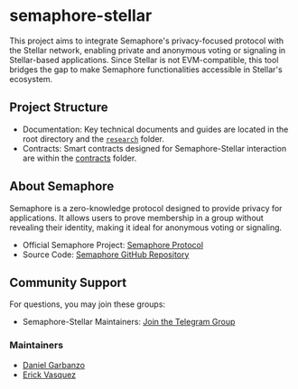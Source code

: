 # semaphore-stellar
This project aims to integrate Semaphore's privacy-focused protocol with the Stellar network, enabling private and anonymous voting or signaling in Stellar-based applications. Since Stellar is not EVM-compatible, this tool bridges the gap to make Semaphore functionalities accessible in Stellar's ecosystem.

## Project Structure
- Documentation: Key technical documents and guides are located in the root directory and the [`research`](https://github.com/ZencypherSolutions/semaphore-stellar-docs/tree/main/research) folder.
- Contracts: Smart contracts designed for Semaphore-Stellar interaction are within the [contracts](./semaphore-contracts/contracts) folder.

## About Semaphore
Semaphore is a zero-knowledge protocol designed to provide privacy for applications. It allows users to prove membership in a group without revealing their identity, making it ideal for anonymous voting or signaling.
- Official Semaphore Project: [Semaphore Protocol](https://semaphore.pse.dev/)
- Source Code: [Semaphore GitHub Repository](https://github.com/semaphore-protocol/semaphore)

## Community Support
For questions, you may join these groups:
- Semaphore-Stellar Maintainers: [Join the Telegram Group](https://t.me/+-9623JNgGjEyNzI5)

### Maintainers
- [Daniel Garbanzo](https://github.com/bitfalt)
- [Erick Vasquez](https://github.com/evgongora)
